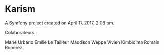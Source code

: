 Karism
======

A Symfony project created on April 17, 2017, 2:08 pm.

Colaborateurs :

Marie Urbano
Emilie Le Tailleur
Maddison Weppe
Vivien Kimbidima
Romain Ruperez
